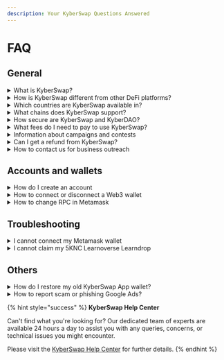 ```yaml
---
description: Your KyberSwap Questions Answered
---
```


# FAQ

## General

<details>

<summary>What is KyberSwap?</summary>

KyberSwap is both a multi-chain DEX aggregator and a liquidity source with capital-efficient liquidity pools that earns fees for liquidity providers. KyberSwap is the best place to trade and earn on networks such as Ethereum, Polygon, Binance Smart Chain (BSC), Avalanche, and Fantom since you can get the best rates for your token swaps and earn more with your token assets.\
\
You can visit our [Introduction to KyberSwap](../../) page for more details.

</details>

<details>

<summary>How is KyberSwap different from other DeFi platforms?</summary>

KyberSwap is DeFi's first multi-chain [Dynamic Automated Market Maker](broken-reference/) (DMM) that is also a liquidity aggregator that optimizes returns for liquidity providers. KyberSwap differs from other DeFi platforms in the following ways:

* [Amplified Classic AMM pools with dynamic fees](broken-reference/)
* [Auto-compounding concentrated liquidity positions](../../reference/legacy/kyberswap-elastic/)
* [Optimized trade routing across DEXs and aggregators on multiple chains](../../kyberswap-solutions/kyberswap-aggregator/)
* [Surfacing valuable on/off-chain token data for data-driven trades](../../reference/legacy/kyberai/)

For the full KyberSwap Solution suite, please refer to [Our Solutions](../../#our-solutions).

</details>

<details>

<summary>Which countries are KyberSwap available in?</summary>

[KyberSwap.com](http://kyberswap.com/) is available to use in most countries except where prohibited by prevailing laws. Examples of excluded jurisdictions for KyberSwap services are North Korea, Myanmar, Russian Federation, Syria, Yemen, Zimbabwe, Cuba, Iran, and Palestine.

For detailed information on the terms and conditions that may apply, please read our [Terms of Use](https://kyberswap.com/files/Kyber%20-%20Terms%20of%20Service%20-%201%20August%202023.pdf). Ensuring that the use of KyberSwap is in compliance with applicable laws and regulations in a specific country is the responsibility of our users.

</details>

<details>

<summary>What chains does KyberSwap support?</summary>

Please refer to [Supported Exchanges And Networks](../supported-exchanges-and-networks.md) for the full list of chains which are supported by KyberSwap.

</details>

<details>

<summary>How secure are KyberSwap and KyberDAO?</summary>

Kyber Network highly values the security of the KyberSwap protocol and the KyberDAO governance platform.

KyberSwap is fully non-custodial and our users’ funds are not held by KyberSwap. In addition, KyberSwap, KyberDAO, and their associated smart contracts have been audited by reputable audit teams in the blockchain industry, such as [Chainsecurity](https://chainsecurity.com/) and [Hacken](https://hacken.io/).

You can find links to their security audit reports [here](../../security/audits.md).

</details>

<details>

<summary>What fees do I need to pay to use KyberSwap?</summary>

**Network Fees**

KyberSwap is a fully onchain service. Everyone who creates transactions on the blockchain will need to pay network fees associated with their transactions. These fees vary depending on

1. The network being used
2. Network congestion at the time
3. Complexity of the smart contract transaction being executed

**Trading Fees**

KyberSwap does not charge fees to users using the protocol to swap tokens. However Liquidity Providers are allowed to set fees on their liquidity pools and traders who choose to use these pools to perform swaps will need to pay trading fees to the LP, along with any associated network fees.

It should be noted that of these Trading Fees collected by LPs, [10% goes to KyberSwap’s governance DAO](../../governance/kyberdao/fees-to-kyberdao.md), KyberDAO.

</details>

<details>

<summary>Information about campaigns and contests</summary>

We host trading campaigns and contests from time to time via our community channels. These give users a chance to earn various rewards for participation. To stay up to date with current and future campaigns, please join our Discord server and monitor the [#announcements channel](https://discord.com/channels/608934314960224276/684611297526153226).

</details>

<details>

<summary>Can I get a refund from KyberSwap?</summary>

KyberSwap is a decentralized platform and does not hold our users’ funds in custody. By using [KyberSwap.com](http://kyberswap.com/), **users assume all responsibility for any loss of funds.** Blockchain transactions are permanent, therefore users cannot be refunded for failed transactions, gas costs, or loss due to market dynamics (i.e. slippage, price impact, front-running, internal commissions, impermanent loss, or external theft).

</details>

<details>

<summary>How to contact us for business outreach</summary>

**Partnerships**

We are always open to build relationships with others in the DeFi space. If you represent a project and would like to get in touch with us about a potential partnership, please send us a proposal via [this google form](https://docs.google.com/forms/d/e/1FAIpQLScPRN6NSBQ2LsPTyseVlS92PX9i-Wq2O13qhHV-Z\_Ub3BgzqA/viewform).

**Marketing Proposal**

If you have a marketing opportunity you would like to share with us, please post the details in the [#marketing-proposal channel on our Discord server](https://discord.com/channels/608934314960224276/1031237120943194182). A member of our marketing team will be in touch if we deem the proposal a fit.

</details>

## Accounts and wallets

<details>

<summary>How do I create an account</summary>

As a decentralized platform, KyberSwap does not offer users “accounts” in the traditional sense. We do not store your private data and all transactions on our platform take place through the use of [Web3 wallets](../foundational-topics/decentralized-technologies/wallets.md).

Connecting your Web3 wallet to the KyberSwap platform will enable you to use the full suite of KyberSwap's onchain features. For more information on how to connect your wallet to KyberSwap, please refer to [this article](../../kyberswap-solutions/kyberswap-interface/user-guides/connect-your-wallet.md).

</details>

<details>

<summary>How to connect or disconnect a Web3 wallet</summary>

Please refer to [Connect Your Wallet](../../kyberswap-solutions/kyberswap-interface/user-guides/connect-your-wallet.md) for a step-by-step guide on connecting your Web3 wallet with KyberSwap. You can also visit [Wallets](../foundational-topics/decentralized-technologies/wallets.md) to learn more about Web3 wallets and their implementation.

</details>

<details>

<summary>How to change RPC in Metamask</summary>

If you are facing any transaction delays or if data is taking too long to load on KyberSwap, it could be due to congestion on the blockchain network that you are using. Since some Remote Procedure Call (RPC) endpoints may be more congested than others at a given time, so changing the RPC endpoint URL that your web3 wallet uses to connect to the network may sometimes give a better experience.

In this guide, we will show you how to specify an alternate RPC endpoint for **Metamask** to connect to the **Polygon network.**

**Step 1**: Open your Metamask wallet and click on “My accounts” (the circular button at the top right of the window) and then click on “Settings”.

<img src="https://support.kyberswap.com/hc/article_attachments/14435445235865" alt="001a_MyAccountsCircularButton.png" data-size="original"> <img src="https://support.kyberswap.com/hc/article_attachments/14435414408857" alt="001b_Settings.png" data-size="original">

**Step 2**: Go to Networks and click the “Add Network” button.

<img src="https://support.kyberswap.com/hc/article_attachments/14435414474905" alt="002a_Networks.png" data-size="original"> <img src="https://support.kyberswap.com/hc/article_attachments/14435445381913" alt="002c_AddNetworkButton.png" data-size="original">

This will open up a browser tab with more Metamask Settings.

**Step 3**: Click “Add a network manually” to proceed.

<img src="https://support.kyberswap.com/hc/article_attachments/14435414534169" alt="003a_BrowserTab.png" data-size="original">

**Step 4**: On the screen that appears, specify the new network. For the purposes of this guide we are going to specify an alternate Polygon Mainnet connection setting named “Polygon Mainnet 2”.

Under “New RPC URL” change the URL to the RPC URL that you would like to use. (For a list of public RPC URLs and private RPC providers on the Polygon network, please refer to [Polygon’s wiki](https://wiki.polygon.technology/docs/develop/network-details/endpoints/).) For this example we’re using [`https://polygon-rpc.com`](https://polygon-rpc.com/)

Click the “Save” button when you are done.

<img src="https://support.kyberswap.com/hc/article_attachments/14435445460249" alt="003b_AddNetworkManually.png" data-size="original">

The newly defined network that uses the new RPC should now appear in your Networks list.

<img src="https://support.kyberswap.com/hc/article_attachments/14435445464217" alt="003c_NewNetworkAppears.png" data-size="original">

</details>

## Troubleshooting

<details>

<summary>I cannot connect my Metamask wallet</summary>

Metamask is one of the most popular web3 wallets among KyberSwap users, so it can be surprising to find that Metamask sometimes cannot be selected to use with [KyberSwap.com](http://kyberswap.com/): the “Connect” button either does nothing or the Metamask option is simply greyed out and unselectable on the “Connect your Wallet” screen. This is not intended behavior.

<img src="https://support.kyberswap.com/hc/article_attachments/14344808346777" alt="MetaMaskUnselectable.png" data-size="original">

There are a couple of things you can try to resolve this.

1. Ensure that the Metamask extension is installed on your browser.
2. Ensure that your Metamask wallet is unlocked with your password. Your wallet extension may also be waiting for confirmation from you to connect to KyberSwap.
3. If you have either or both **Trust Wallet** and/or **Coin98** wallet extensions installed, go into their extension settings and disable the options making them the default wallet. These wallet extensions have been known to set themselves as the default wallet, overriding other wallets like Metamask.

If these steps do not solve the problem, please take screenshots of what you’re seeing and contact [Support](https://support.kyberswap.com/hc/en-us/requests/new).

</details>

<details>

<summary>I cannot claim my 5KNC Learnoverse Learndrop</summary>

Regarding the [KyberSwap Learndrop that started on 4 Jan 2023](https://www.bitdegree.org/course/kyberswap-exploring-the-evolution-of-dexs), disbursement of these rewards is managed by BitDegree Learnoverse. They perform a batch disbursement of rewards to all eligible users once per day. Please allow them some time after you've completed the tasks to properly distribute the rewards.\
\
If you believe your drop to be missing or late, please contact Learnoverse ([hello@learnoverse.com](mailto:hello@learnoverse.com)) and tell them your Learnoverse account email, wallet address, and phone number.

</details>

## Others

<details>

<summary>How do I restore my old KyberSwap App wallet?</summary>

KyberSwap used to have an app with a web3 wallet, but support for that app was discontinued as of 30 June 2021. The app is now obsolete.

<img src="https://support.kyberswap.com/hc/article_attachments/14394340012057" alt="KyberSwapAppObsolete.png" data-size="original">

If you still have this app installed on your device, you will find that it is no longer possible to send funds using the app. However, as is the case with any web3 wallet, you can simply restore the wallet to a different web3 wallet client (e.g. Metamask) using the KyberSwap app wallet’s backup secret. To avoid permanent loss of funds, we recommend that you endeavor to do this as soon as possible.

To find your backup secret, simply follow the following steps in the app.

**Step 1**: Tap on Settings > Manage Wallets

**Step 2**: Tap on the wallet you would like to back up

**Step 3**: Tap Edit > Show Backup Phrase

**Step 4**: When prompted, enter your app Passcode

**Step 5**: Tap “Choose your backup method” > Continue

If your wallet was imported, the app will provides two backup methods: Keystore & Private Key.

If your wallet was created in the KyberSwap app, the app will provide three backup methods: Keystore, Private Key, or 12-word Seed phrase.

Once you have obtained your secret, **keep it safe and do not share it with anyone else**. Use the secret to restore your wallet to an up-to-date web3 wallet client and you will once again have access to your funds.

</details>

<details>

<summary>How to report scam or phishing Google Ads?</summary>

It’s common for scammers and bad actors to buy ads to promote their phishing websites to impersonate reputable exchanges like [KyberSwap.com](http://kyberswap.com/) in an effort to steal your hard-earned crypto.

<img src="https://support.kyberswap.com/hc/article_attachments/14606972086041" alt="000_LookAtTheScams.png" data-size="original">

Other than their sketchy URLs, these websites greatly resemble [KyberSwap.com](http://kyberswap.com/), but if you connect your wallet to their dubious smart contracts you might lose all your crypto. Please be vigilant and always check the URL to ensure that you are trading on the legitimate [KyberSwap.com](http://kyberswap.com/).

If you would like to help us keep our community safe, you can contribute by reporting these scam ads to Google by following these steps:

**Step 1**: Click on the triangle next to the scam ad. This will open the My Ad Center screen.

<img src="https://support.kyberswap.com/hc/article_attachments/14606973852441" alt="001a_Dropdownbutton.png" data-size="original">

**Step 2**: Click on “Report ad”.

<img src="https://support.kyberswap.com/hc/article_attachments/14607002049689" alt="002_MyAdCentre.png" data-size="original">

**Step 3**: Select the reason “An ad violates Google Ads policies”

<img src="https://support.kyberswap.com/hc/article_attachments/14607002209945" alt="003_ViolatesAdPolicies.png" data-size="original">

**Step 4**: Select the reason “It’s misleading or a scam” and provide additional details, e.g. “This is an ad for a phishing website that is impersonating [KyberSwap.com](http://kyberswap.com/), a reputable cryptocurrency decentralized exchange.” Click the “Submit” button to submit your report.

<img src="https://support.kyberswap.com/hc/article_attachments/14607024442521" alt="004_ReasonSubmit.png" data-size="original">

</details>

{% hint style="success" %}
**KyberSwap Help Center**

Can't find what you're looking for? Our dedicated team of experts are available 24 hours a day to assist you with any queries, concerns, or technical issues you might encounter.

Please visit the [KyberSwap Help Center](https://support.kyberswap.com/hc/en-us) for further details.
{% endhint %}
